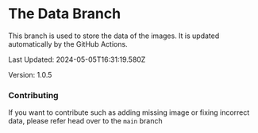 # The Data Branch
This branch is used to store the data of the images. It is updated automatically by the GitHub Actions.
    
Last Updated: 2024-05-05T16:31:19.580Z

Version: 1.0.5

### Contributing

If you want to contribute such as adding missing image or fixing incorrect data, please refer head over to the `main` branch
    